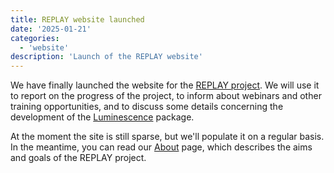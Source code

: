 ```yaml
---
title: REPLAY website launched
date: '2025-01-21'
categories:
  - 'website'
description: 'Launch of the REPLAY website'
---
```


We have finally launched the website for the [REPLAY project][replay]. We will use
it to report on the progress of the project, to inform about webinars and
other training opportunities, and to discuss some details concerning
the development of the [Luminescence](http://r-luminescence.org/) package.

At the moment the site is still sparse, but we'll populate it on a regular
basis. In the meantime, you can read our [About](about) page, which
describes the aims and goals of the REPLAY project.

[replay]: https://gepris.dfg.de/gepris/projekt/528704761?language=en
